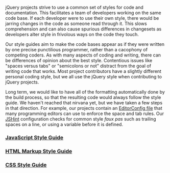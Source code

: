 <script>{
	"title": "jQuery's Style Guides"
}</script>

jQuery projects strive to use a common set of styles for code and documentation. This facilitates a team of developers working on the same code base. If each developer were to use their own style, there would be jarring changes in the code as someone read through it. This slows comprehension and can also cause spurious differences in changesets as developers alter style in frivolous ways on the code they touch.

Our style guides aim to make the code bases appear as if they were written by one precise punctilious programmer, rather than a cacophony of competing coders. As with many aspects of coding and writing, there can be differences of opinion about the best style. Contentious issues like "spaces versus tabs" or "semicolons or not" distract from the goal of writing code that works. Most project contributors have a slightly different personal coding style, but we all use the jQuery style when contributing to jQuery projects.

Long term, we would like to have all of the formatting automatically done by the build process, so that the resulting code would always follow the style guide. We haven't reached that nirvana yet, but we have taken a few steps in that direction. For example, our projects contain an [EditorConfig file](http://editorconfig.org) that many programming editors can use to enforce the space and tab rules. Our [JSHint](http://www.jshint.com/about/) configuration checks for common style _faux pas_ such as trailing spaces on a line, or using a variable before it is defined.

### [JavaScript Style Guide](/style-guide/js/)

### [HTML Markup Style Guide](/style-guide/html/)

### [CSS Style Guide](/style-guide/css/)
